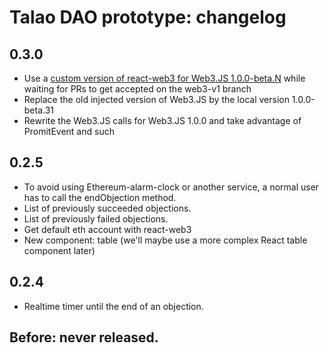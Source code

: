 # Talao DAO prototype: changelog

## 0.3.0

+ Use a [custom version of react-web3 for Web3.JS 1.0.0-beta.N](https://github.com/guix77/react-web3/tree/talao) while waiting for PRs to get accepted on the web3-v1 branch
+ Replace the old injected version of Web3.JS by the local version 1.0.0-beta.31
+ Rewrite the Web3.JS calls for Web3.JS 1.0.0 and take advantage of PromitEvent and such

## 0.2.5

+ To avoid using Ethereum-alarm-clock or another service, a normal user has to call the endObjection method.
+ List of previously succeeded objections.
+ List of previously failed objections.
+ Get default eth account with react-web3
+ New component: table (we'll maybe use a more complex React table component later)

## 0.2.4

+ Realtime timer until the end of an objection.

## Before: never released.
